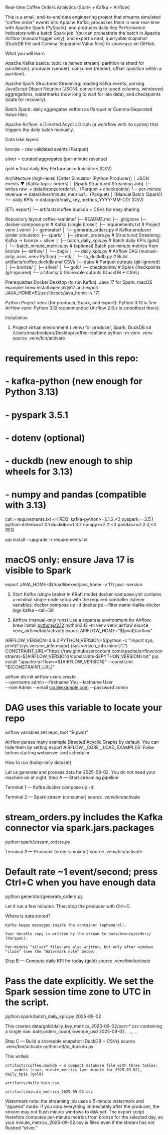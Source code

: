 Real-time Coffee Orders Analytics (Spark + Kafka + Airflow)

This is a small, end-to-end data engineering project that streams simulated “coffee order” events into Apache Kafka, processes them in near real-time with Apache Spark (PySpark), and produces daily Key Performance Indicators with a batch Spark job. You can orchestrate the batch in Apache Airflow (manual trigger only), and export a neat, queryable snapshot (DuckDB file and Comma-Separated Value files) to showcase on GitHub.

What you will learn

Apache Kafka basics: topic (a named stream), partition (a shard for parallelism), producer (sender), consumer (reader), offset (position within a partition).

Apache Spark Structured Streaming: reading Kafka events, parsing JavaScript Object Notation (JSON), converting to typed columns, windowed aggregations, watermarks (how long to wait for late data), and checkpoints (state for recovery).

Batch Spark: daily aggregates written as Parquet or Comma-Separated Value files.

Apache Airflow: a Directed Acyclic Graph (a workflow with no cycles) that triggers the daily batch manually.

Data lake layers:

bronze = raw validated events (Parquet)

silver = curated aggregates (per-minute revenue)

gold = final daily Key Performance Indicators (CSV)

Architecture (high-level)
[Order Simulator (Python Producer)]
          │  JSON events
          ▼
      [Kafka topic: orders]
          │
   [Spark Structured Streaming Job]
   ├─ writes raw →  data/bronze/orders/… (Parquet + checkpoints)
   └─ per-minute revenue → data/silver/minute_metrics/… (Parquet)
          │
[Manual Batch (Spark)]
   └─ daily KPIs → data/gold/daily_key_metrics_YYYY-MM-DD/ (CSV)

[ETL export]
   └─ artifacts/coffee.duckdb + CSVs for easy sharing

Repository layout
coffee-realtime/
├─ README.md
├─ .gitignore
├─ docker-compose.yml                    # Kafka (single broker)
├─ requirements.txt                      # Project venv (.venv)
├─ generator/
│  └─ generate_orders.py                 # Kafka producer (order simulator)
├─ spark/
│  ├─ stream_orders.py                   # Structured Streaming: Kafka → bronze + silver
│  ├─ batch_daily_kpis.py                # Batch daily KPIs (gold)
│  └─ batch_minute_metrics.py            # (optional) Batch per-minute metrics from bronze
├─ airflow/
│  └─ dags/
│     └─ daily_kpis.py                   # Airflow DAG (manual-only; uses .venv Python)
├─ etl/
│  └─ to_duckdb.py                       # Build artifacts/coffee.duckdb and CSVs
├─ data/                                 # Parquet outputs (git-ignored)
│  ├─ bronze/
│  ├─ silver/
│  └─ gold/
├─ checkpoints/                          # Spark checkpoints (git-ignored)
└─ artifacts/                            # Shareable outputs (DuckDB + CSVs)

Prerequisites
Docker Desktop (to run Kafka).
Java 17 for Spark.
    macOS example: brew install openjdk@17 and export JAVA_HOME=$(/usr/libexec/java_home -v 17)

Python
    Project venv (for producer, Spark, and export): Python 3.13 is fine.
    Airflow venv: Python 3.12 recommended (Airflow 2.9.x is smoothest there).

Installation
1) Project virtual environment (.venv) for producer, Spark, DuckDB
cd /Users/macbookpro/Desktop/coffee-realtime
python -m venv .venv
source .venv/bin/activate

# requirements used in this repo:
# - kafka-python (new enough for Python 3.13)
# - pyspark 3.5.1
# - dotenv (optional)
# - duckdb (new enough to ship wheels for 3.13)
# - numpy and pandas (compatible with 3.13)
cat > requirements.txt <<'REQ'
kafka-python>=2.1.2,<3
pyspark==3.5.1
python-dotenv==1.0.1
duckdb>=1.3.2
numpy>=2.2,<3
pandas>=2.2.3,<3
REQ

pip install --upgrade -r requirements.txt

# macOS only: ensure Java 17 is visible to Spark
export JAVA_HOME=$(/usr/libexec/java_home -v 17)
java -version

2) Start Kafka (single broker in KRaft mode)
docker-compose.yml contains a minimal single-node setup with the required controller listener variables:
docker compose up -d
docker ps --filter name=kafka
docker logs kafka --tail=50

3) Airflow (manual-only runs)
Use a separate environment for Airflow:
brew install python@3.12
python3.12 -m venv venv_airflow
source venv_airflow/bin/activate
export AIRFLOW_HOME="$(pwd)/airflow"

AIRFLOW_VERSION=2.9.2
PYTHON_VERSION=$(python -c "import sys; print(f'{sys.version_info.major}.{sys.version_info.minor}')")
CONSTRAINT_URL="https://raw.githubusercontent.com/apache/airflow/constraints-${AIRFLOW_VERSION}/constraints-${PYTHON_VERSION}.txt"
pip install "apache-airflow==${AIRFLOW_VERSION}" --constraint "${CONSTRAINT_URL}"

airflow db init
airflow users create \
  --username admin --firstname You --lastname User \
  --role Admin --email you@example.com --password admin

# DAG uses this variable to locate your repo
airflow variables set repo_root "$(pwd)"

Airflow parses many example Directed Acyclic Graphs by default. You can hide them by setting export AIRFLOW__CORE__LOAD_EXAMPLES=False before starting webserver and scheduler.

How to run (today-only dataset)

Let us generate and process data for 2025-09-02. You do not need your machine on at night.
Step A — Start streaming pipeline

Terminal 1 — Kafka
docker compose up -d

Terminal 2 — Spark stream (consumer)
source .venv/bin/activate
# stream_orders.py includes the Kafka connector via spark.jars.packages
python spark/stream_orders.py

Terminal 3 — Producer (order simulator)
source .venv/bin/activate
# Default rate ~1 event/second; press Ctrl+C when you have enough data
python generator/generate_orders.py

Let it run a few minutes. Then stop the producer with Ctrl+C.

Where is data stored?

    Kafka keeps messages inside the container (ephemeral).

    Your durable copy is written by the stream to data/bronze/orders/ (Parquet).

    Per-minute “silver” files are also written, but only after windows “close” (see the “Watermark note” below).

Step B — Compute daily KPI for today (gold)
source .venv/bin/activate
# Pass the date explicitly. We set the Spark session time zone to UTC in the script.
python spark/batch_daily_kpis.py 2025-09-02

This creates data/gold/daily_key_metrics_2025-09-02/part-*.csv containing a single row:
date,orders_count,revenue_usd
2025-09-02, ..., ...

Step C — Build a shareable snapshot (DuckDB + CSVs)
source .venv/bin/activate
python etl/to_duckdb.py

This writes:

    artifacts/coffee.duckdb — a compact database file with three tables:
        orders (raw), minute_metrics (per-minute for 2025-09-02), daily_kpis (gold)

    artifacts/daily_kpis.csv

    artifacts/minute_metrics_2025-09-02.csv

Watermark note: the streaming job uses a 5-minute watermark and “append” mode. If you stop everything immediately after the producer, the stream may not flush minute windows to disk yet. The export script therefore computes per-minute metrics from bronze for the selected day, so your minute_metrics_2025-09-02.csv is filled even if the stream has not flushed “silver.”
